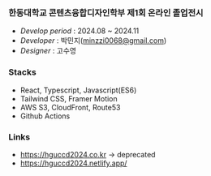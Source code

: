 ### 한동대학교 콘텐츠융합디자인학부 제1회 온라인 졸업전시
- _Develop period_ : 2024.08 ~ 2024.11
- _Developer_ : 박민지(minzzi0068@gmail.com)
- _Designer_ : 고수영

### Stacks
- React, Typescript, Javascript(ES6)
- Tailwind CSS, Framer Motion
- AWS S3, CloudFront, Route53
- Github Actions

### Links
- https://hguccd2024.co.kr -> deprecated
- https://hguccd2024.netlify.app/
